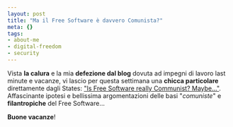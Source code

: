 ```yaml
--- 
layout: post
title: "Ma il Free Software è davvero Comunista?"
meta: {}
tags: 
- about-me
- digital-freedom
- security
---
```

Vista **la calura** e la mia **defezione dal blog** dovuta ad impegni di lavoro last minute e vacanze, vi lascio per questa settimana una **chicca particolare** direttamente dagli States: ["Is Free Software really Communist? Maybe..."](http://www.freesoftwaremagazine.com/node/1707).  
Affascinante ipotesi e bellissima argomentazioni delle basi "*comuniste*" e **filantropiche** del Free Software...  

**Buone vacanze**! 
